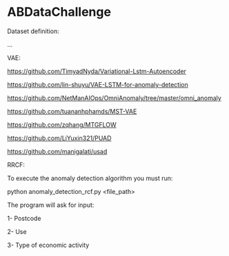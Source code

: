 # ABDataChallenge

Dataset definition:

...

VAE:


https://github.com/TimyadNyda/Variational-Lstm-Autoencoder

https://github.com/lin-shuyu/VAE-LSTM-for-anomaly-detection

https://github.com/NetManAIOps/OmniAnomaly/tree/master/omni_anomaly

https://github.com/tuananhphamds/MST-VAE

https://github.com/zqhang/MTGFLOW

https://github.com/LiYuxin321/PUAD

https://github.com/manigalati/usad




RRCF:

To execute the anomaly detection algorithm you must run:

python anomaly_detection_rcf.py <file_path>

The program will ask for input:

1- Postcode

2- Use

3- Type of economic activity


